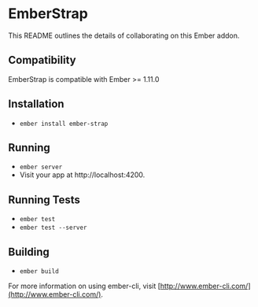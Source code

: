 # EmberStrap

This README outlines the details of collaborating on this Ember addon.

## Compatibility

EmberStrap is compatible with Ember >= 1.11.0

## Installation

* `ember install ember-strap`

## Running

* `ember server`
* Visit your app at http://localhost:4200.

## Running Tests

* `ember test`
* `ember test --server`

## Building

* `ember build`

For more information on using ember-cli, visit [http://www.ember-cli.com/](http://www.ember-cli.com/).
